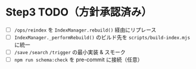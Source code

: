 # Step3 TODO（方針承認済み）

- [ ] `/ops/reindex` を `IndexManager.rebuild()` 経由にリプレース
- [ ] `IndexManager._performRebuild()` のビルド先を `scripts/build-index.mjs` に統一
- [ ] `/save` `/search` `/trigger` の最小実装 & スモーク
- [ ] `npm run schema:check` を pre-commit に接続（任意）
